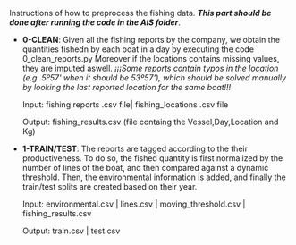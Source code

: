 Instructions of how to preprocess the fishing data. ***This part should be done after running the code in the AIS folder***.

- **0-CLEAN**: Given all the fishing reports by the company, we obtain the quantities fishedn by each boat in a day by executing the code 0_clean_reports.py Moreover if the locations contains missing values, they are imputed aswell.
*¡¡¡Some reports contain typos in the location (e.g. 5º57' when it should be 53º57'), which should be solved manually by looking the last reported location for the same boat!!!*

	Input: fishing reports .csv file| fishing_locations .csv file

	Output: fishing_results.csv (file containg the Vessel,Day,Location and Kg)

  

- **1-TRAIN/TEST**: The reports are tagged according to the their productiveness. To do so, the fished quantity is first normalized by the number of lines of the boat, and then compared against a dynamic threshold. Then, the environmental information is added, and finally the train/test splits are created based on their year.

	Input: environmental.csv | lines.csv | moving_threshold.csv | fishing_results.csv

	Output: train.csv | test.csv
